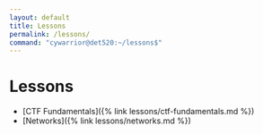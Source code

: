 ```yaml
---
layout: default
title: Lessons
permalink: /lessons/
command: "cywarrior@det520:~/lessons$"
---
```


# Lessons

- [CTF Fundamentals]({% link lessons/ctf-fundamentals.md %})
- [Networks]({% link lessons/networks.md %})
